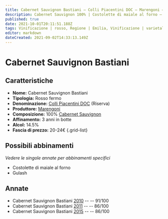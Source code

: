 ```yaml
---
title: Cabernet Sauvignon Bastiani – Colli Piacentini DOC – Marengoni – Emilia (IT) – 20-24€ – 3★-5★
description: Cabernet Sauvignon 100% | Costolette di maiale al forno – Gulash
published: true
date: 2021-10-01T20:11:51.188Z
tags: Vinificazione | rosso, Regione | Emilia, Vinificazione | varietale, Vinificazione | fermo, Valutazioni | 5 stelle, Vitigni | Cabernet Sauvignon, Prezzi | 20-24€, Alimento | maiale, Alimento-dettagli | costine, Cottura | al forno, Alimento | Gulash
editor: markdown
dateCreated: 2021-09-02T14:33:13.149Z
---
```


# Cabernet Sauvignon Bastiani 

## Caratteristiche
- **Nome:** Cabernet Sauvignon Bastiani 
- **Tipologia:** Rosso fermo
- **Denominazione:** [Colli Piacentini DOC](/denominazioni/Italia/Emilia/DOC-Colli-Piacentini) (Riserva)
- **Produttore:** [Marengoni](/produttori/Italia/Emilia/Marengoni) 
- **Composizione:** 100% [Cabernet Sauvignon](/vitigni/Francia/bacca-nera/cabernet-sauvignon)
- **Affinamento:** 3 anni in botte
- **Alcol:** 14.5%
- **Fascia di prezzo:** 20-24€
{.grid-list}

## Possibili abbinamenti
*Vedere le singole annate per abbinamenti specifici*

- Costolette di maiale al forno
- Gulash

## Annate
- Cabernet Sauvignon Bastiani [2010](/vini/Italia/Emilia/Marengoni/Cabernet-Sauvignon-Bastiani/2010) -- <span class="star-5"></span> -- 91/100
- Cabernet Sauvignon Bastiani [2011](/vini/Italia/Emilia/Marengoni/Cabernet-Sauvignon-Bastiani/2011) -- <span class="star-3"></span> -- 86/100
- Cabernet Sauvignon Bastiani [2015](/vini/Italia/Emilia/Marengoni/Cabernet-Sauvignon-Bastiani/2015) -- <span class="star-3"></span> -- 86/100